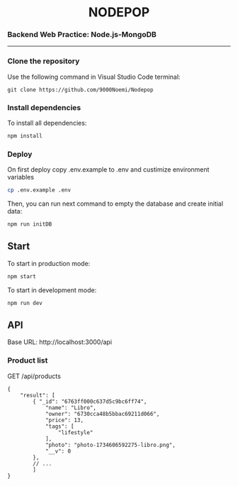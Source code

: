 <h1 align="center"> NODEPOP </h1>

### Backend Web Practice: Node.js-MongoDB

***
### Clone the repository
Use the following command in Visual Studio Code terminal:
```
git clone https://github.com/9000Noemi/Nodepop
```

### Install dependencies

To install all dependencies:
```sh
npm install
```
### Deploy

On first deploy copy .env.example to .env and custimize environment variables

```sh
cp .env.example .env
```

Then, you can run next command to empty the database and create initial data:

```js
npm run initDB
```

## Start

To start in production mode:

```sh
npm start
```

To start in development mode:

```sh
npm run dev
```

## API

Base URL: http://localhost:3000/api

### Product list

GET /api/products

```
{
    "result": [
        { "_id": "6763ff000c637d5c9bc6ff74",
            "name": "Libro",
            "owner": "6730cca48b5bbac69211d066",
            "price": 13,
            "tags": [
                "lifestyle"
            ],
            "photo": "photo-1734606592275-libro.png",
            "__v": 0
        },
        // ...
        ]
}
```
